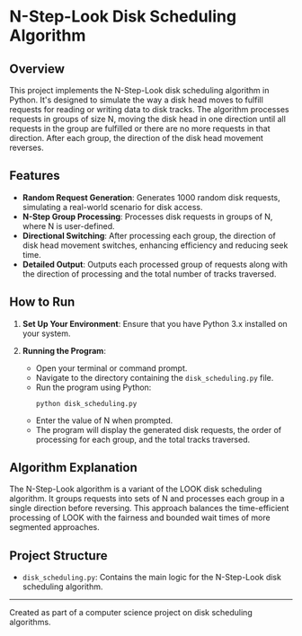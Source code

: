 # N-Step-Look Disk Scheduling Algorithm

## Overview
This project implements the N-Step-Look disk scheduling algorithm in Python. It's designed to simulate the way a disk head moves to fulfill requests for reading or writing data to disk tracks. The algorithm processes requests in groups of size N, moving the disk head in one direction until all requests in the group are fulfilled or there are no more requests in that direction. After each group, the direction of the disk head movement reverses.

## Features
- **Random Request Generation**: Generates 1000 random disk requests, simulating a real-world scenario for disk access.
- **N-Step Group Processing**: Processes disk requests in groups of N, where N is user-defined.
- **Directional Switching**: After processing each group, the direction of disk head movement switches, enhancing efficiency and reducing seek time.
- **Detailed Output**: Outputs each processed group of requests along with the direction of processing and the total number of tracks traversed.

## How to Run
1. **Set Up Your Environment**:
   Ensure that you have Python 3.x installed on your system.

2. **Running the Program**:
   - Open your terminal or command prompt.
   - Navigate to the directory containing the `disk_scheduling.py` file.
   - Run the program using Python:
     ```
     python disk_scheduling.py
     ```
   - Enter the value of N when prompted.
   - The program will display the generated disk requests, the order of processing for each group, and the total tracks traversed.

## Algorithm Explanation
The N-Step-Look algorithm is a variant of the LOOK disk scheduling algorithm. It groups requests into sets of N and processes each group in a single direction before reversing. This approach balances the time-efficient processing of LOOK with the fairness and bounded wait times of more segmented approaches.

## Project Structure
- `disk_scheduling.py`: Contains the main logic for the N-Step-Look disk scheduling algorithm.


---

Created as part of a computer science project on disk scheduling algorithms.
